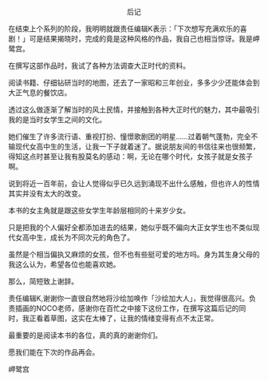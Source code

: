 <p align="center">后记</p>

在结束上个系列的阶段，我明明就跟责任编辑K表示：「下次想写充满欢乐的喜剧！」可是结果揭晓时，完成的竟是这种风格的作品，我自己也相当惊讶。我是岬鹭宫。

在撰写这部作品时，我试了各种方法调查大正时代的资料。

阅读书籍、仔细钻研当时的地图，还去了一家昭和三年创业，多多少少还能体会到大正气息的餐饮店。

透过这么做逐渐了解当时的风土民情，并接触到各种大正时代的魅力，其中最吸引我的是当时女学生之间的文化。

她们催生了许多流行语、重视打扮、憧憬歌剧团的明星……过着朝气蓬勃，完全不输现代女高中生的生活，让我一下子就着迷了。据说朋友间的书信往来也很频繁，得知这点时甚至让我有股莫名的感动：啊，无论在哪个时代，女孩子就是女孩子啊。

说到将近一百年前，会让人觉得似乎已久远到涌现不出什么感触，但也许人的性情其实并没有太大的改变。

本书的女主角就是跟这些女学生年龄层相同的十来岁少女。

只是把我的个人偏好全都添加进去的结果，她似乎既不偏向大正女学生也不类似现代女高中生，成长为不同次元的角色了。

虽然是个相当偏执又麻烦的女孩，但不也有些挺可爱的地方吗。身为其生身父母的我这么认为，希望各位也能喜欢她。

那么，简短致上谢辞。

责任编辑K,谢谢你一直很自然地将沙绘加唤作「沙绘加大人」，我觉得很高兴。负责插画的NOCO老师，感谢你在百忙之中接下这份工作，在撰写这篇后记的同时，我正看着草图，这实在太棒了，让我的情绪变得有点不太正常。

最重要的是阅读本书的各位，真的真的谢谢你们。

愿我们能在下次的作品再会。

岬鹭宫

